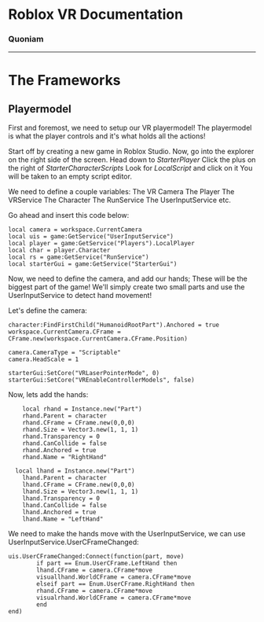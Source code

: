 # Roblox VR Documentation
### Quoniam

---------------------------------

# The Frameworks

## Playermodel
First and foremost, we need to setup our VR playermodel!
The playermodel is what the player controls and it's what holds all the actions!

Start off by creating a new game in Roblox Studio.
Now, go into the explorer on the right side of the screen.
Head down to *StarterPlayer*
Click the plus on the right of *StarterCharacterScripts*
Look for *LocalScript* and click on it
You will be taken to an empty script editor.

We need to define a couple variables:
The VR Camera
The Player
The VRService
The Character
The RunService
The UserInputService
etc.

Go ahead and insert this code below:
```
local camera = workspace.CurrentCamera
local uis = game:GetService("UserInputService")
local player = game:GetService("Players").LocalPlayer
local char = player.Character
local rs = game:GetService("RunService")
local starterGui = game:GetService("StarterGui")
```

Now, we need to define the camera, and add our hands; These will be the biggest part of the game!
We'll simply create two small parts and use the UserInputService to detect hand movement!

Let's define the camera:
```
character:FindFirstChild("HumanoidRootPart").Anchored = true
workspace.CurrentCamera.CFrame = CFrame.new(workspace.CurrentCamera.CFrame.Position)

camera.CameraType = "Scriptable"
camera.HeadScale = 1

starterGui:SetCore("VRLaserPointerMode", 0)
starterGui:SetCore("VREnableControllerModels", false)
```

Now, lets add the hands:
```
	local rhand = Instance.new("Part")
	rhand.Parent = character
	rhand.CFrame = CFrame.new(0,0,0)
	rhand.Size = Vector3.new(1, 1, 1)
	rhand.Transparency = 0
	rhand.CanCollide = false
	rhand.Anchored = true
	rhand.Name = "RightHand"
  
  local lhand = Instance.new("Part")
	lhand.Parent = character
	lhand.CFrame = CFrame.new(0,0,0)
	lhand.Size = Vector3.new(1, 1, 1)
	lhand.Transparency = 0
	lhand.CanCollide = false
	lhand.Anchored = true
	lhand.Name = "LeftHand"
```

We need to make the hands move with the UserInputService, we can use UserInputService.UserCFrameChanged:
```
uis.UserCFrameChanged:Connect(function(part, move)
		if part == Enum.UserCFrame.LeftHand then
		lhand.CFrame = camera.CFrame*move
		visuallhand.WorldCFrame = camera.CFrame*move
		elseif part == Enum.UserCFrame.RightHand then
		rhand.CFrame = camera.CFrame*move
		visualrhand.WorldCFrame = camera.CFrame*move
		end
end)
```
